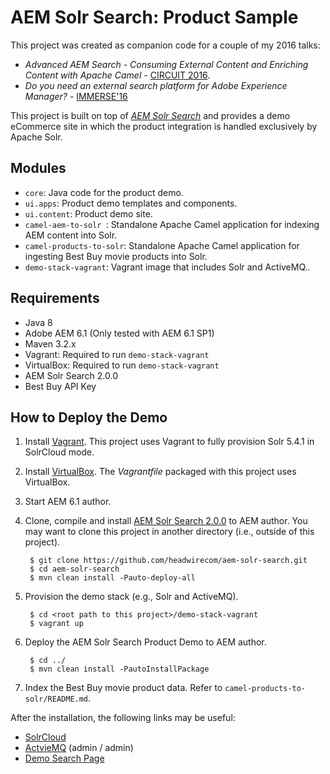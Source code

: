# AEM Solr Search: Product Sample

This project was created as companion code for a couple of my 2016 talks:

* _Advanced AEM Search - Consuming External Content and Enriching Content with Apache Camel_ - [CIRCUIT 2016](http://www.circuitdevcon.com/en/speakers.html). 
* _Do you need an external search platform for Adobe Experience Manager?_  - [IMMERSE'16](https://docs.adobe.com/dev/products/aem/events/0416/sessions.html)

This project is built on top of [_AEM Solr Search_](http://www.aemsolrsearch.com) and provides a demo eCommerce site in which the product integration is handled exclusively by Apache Solr.

## Modules

* `core`: Java code for the product demo.
* `ui.apps`: Product demo templates and components.
* `ui.content`: Product demo site.
* `camel-aem-to-solr `: Standalone Apache Camel application for indexing AEM content into Solr.
* `camel-products-to-solr`: Standalone Apache Camel application for ingesting Best Buy movie products into Solr.
* `demo-stack-vagrant`: Vagrant image that includes Solr and ActiveMQ..

## Requirements

* Java 8 
* Adobe AEM 6.1 (Only tested with AEM 6.1 SP1) 
* Maven 3.2.x
* Vagrant: Required to run `demo-stack-vagrant`
* VirtualBox: Required to run `demo-stack-vagrant`
* AEM Solr Search 2.0.0
* Best Buy API Key

## How to Deploy the Demo

1. Install [Vagrant](https://www.vagrantup.com/downloads.html). This project uses Vagrant to fully 
   provision Solr 5.4.1 in SolrCloud mode.
  
2. Install [VirtualBox](https://www.virtualbox.org/wiki/Downloads). The _Vagrantfile_ packaged with 
   this project uses VirtualBox.

3. Start AEM 6.1 author.

4. Clone, compile and install [AEM Solr Search 2.0.0](https://github.com/headwirecom/aem-solr-search) to AEM author.
   You may want to clone this project in another directory (i.e., outside of this project).

        $ git clone https://github.com/headwirecom/aem-solr-search.git
        $ cd aem-solr-search
        $ mvn clean install -Pauto-deploy-all
        
5. Provision the demo stack (e.g., Solr and ActiveMQ).
 
        $ cd <root path to this project>/demo-stack-vagrant
        $ vagrant up
        
6. Deploy the AEM Solr Search Product Demo to AEM author.
       
        $ cd ../
        $ mvn clean install -PautoInstallPackage
    
7. Index the Best Buy movie product data. Refer to `camel-products-to-solr/README.md`.

After the installation, the following links may be useful:

* [SolrCloud](http://localhost:8983/solr/#/)
* [ActvieMQ](http://localhost:8161/admin) (admin / admin)
* [Demo Search Page](http://localhost:4502/content/aemsolrsearch-product-sample/en/search.html)
